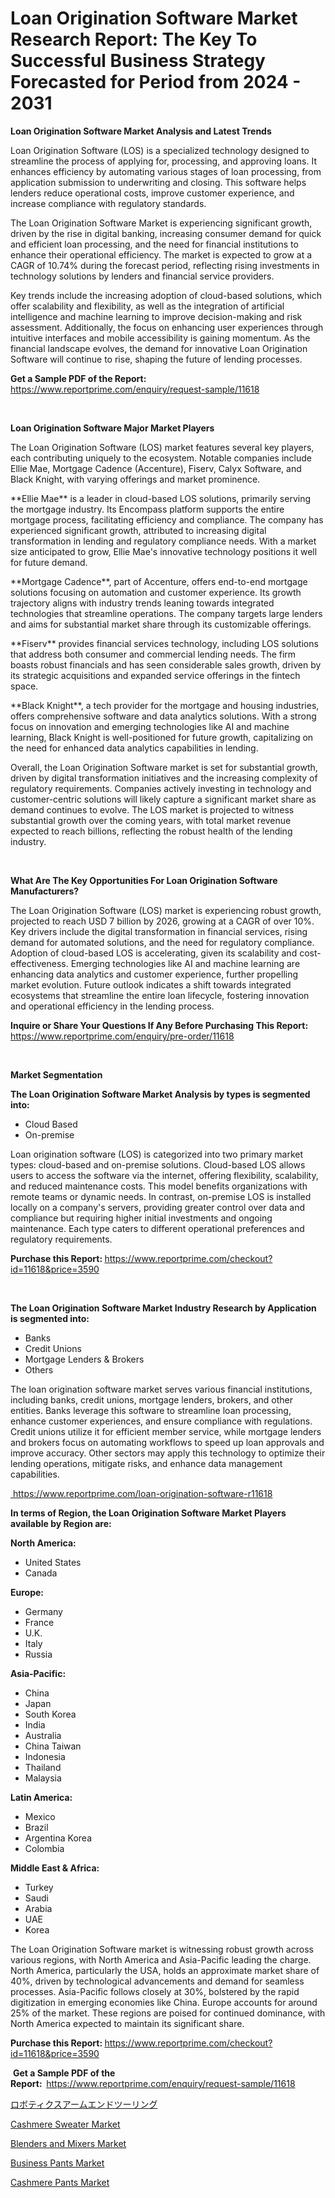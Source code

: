 <p><h1>Loan Origination Software Market Research Report: The Key To Successful Business Strategy Forecasted for Period from 2024 - 2031</h1></p><p><strong>Loan Origination Software Market Analysis and Latest Trends</strong></p>
<p><p>Loan Origination Software (LOS) is a specialized technology designed to streamline the process of applying for, processing, and approving loans. It enhances efficiency by automating various stages of loan processing, from application submission to underwriting and closing. This software helps lenders reduce operational costs, improve customer experience, and increase compliance with regulatory standards.</p><p>The Loan Origination Software Market is experiencing significant growth, driven by the rise in digital banking, increasing consumer demand for quick and efficient loan processing, and the need for financial institutions to enhance their operational efficiency. The market is expected to grow at a CAGR of 10.74% during the forecast period, reflecting rising investments in technology solutions by lenders and financial service providers. </p><p>Key trends include the increasing adoption of cloud-based solutions, which offer scalability and flexibility, as well as the integration of artificial intelligence and machine learning to improve decision-making and risk assessment. Additionally, the focus on enhancing user experiences through intuitive interfaces and mobile accessibility is gaining momentum. As the financial landscape evolves, the demand for innovative Loan Origination Software will continue to rise, shaping the future of lending processes.</p></p>
<p><strong>Get a Sample PDF of the Report:&nbsp;</strong> <a href="https://www.reportprime.com/enquiry/request-sample/11618">https://www.reportprime.com/enquiry/request-sample/11618</a></p>
<p>&nbsp;</p>
<p><strong>Loan Origination Software Major Market Players</strong></p>
<p><p>The Loan Origination Software (LOS) market features several key players, each contributing uniquely to the ecosystem. Notable companies include Ellie Mae, Mortgage Cadence (Accenture), Fiserv, Calyx Software, and Black Knight, with varying offerings and market prominence.</p><p>**Ellie Mae** is a leader in cloud-based LOS solutions, primarily serving the mortgage industry. Its Encompass platform supports the entire mortgage process, facilitating efficiency and compliance. The company has experienced significant growth, attributed to increasing digital transformation in lending and regulatory compliance needs. With a market size anticipated to grow, Ellie Mae's innovative technology positions it well for future demand.</p><p>**Mortgage Cadence**, part of Accenture, offers end-to-end mortgage solutions focusing on automation and customer experience. Its growth trajectory aligns with industry trends leaning towards integrated technologies that streamline operations. The company targets large lenders and aims for substantial market share through its customizable offerings.</p><p>**Fiserv** provides financial services technology, including LOS solutions that address both consumer and commercial lending needs. The firm boasts robust financials and has seen considerable sales growth, driven by its strategic acquisitions and expanded service offerings in the fintech space.</p><p>**Black Knight**, a tech provider for the mortgage and housing industries, offers comprehensive software and data analytics solutions. With a strong focus on innovation and emerging technologies like AI and machine learning, Black Knight is well-positioned for future growth, capitalizing on the need for enhanced data analytics capabilities in lending.</p><p>Overall, the Loan Origination Software market is set for substantial growth, driven by digital transformation initiatives and the increasing complexity of regulatory requirements. Companies actively investing in technology and customer-centric solutions will likely capture a significant market share as demand continues to evolve. The LOS market is projected to witness substantial growth over the coming years, with total market revenue expected to reach billions, reflecting the robust health of the lending industry.</p></p>
<p>&nbsp;</p>
<p><strong>What Are The Key Opportunities For Loan Origination Software Manufacturers?</strong></p>
<p><p>The Loan Origination Software (LOS) market is experiencing robust growth, projected to reach USD 7 billion by 2026, growing at a CAGR of over 10%. Key drivers include the digital transformation in financial services, rising demand for automated solutions, and the need for regulatory compliance. Adoption of cloud-based LOS is accelerating, given its scalability and cost-effectiveness. Emerging technologies like AI and machine learning are enhancing data analytics and customer experience, further propelling market evolution. Future outlook indicates a shift towards integrated ecosystems that streamline the entire loan lifecycle, fostering innovation and operational efficiency in the lending process.</p></p>
<p><strong>Inquire or Share Your Questions If Any Before Purchasing This Report:</strong> <a href="https://www.reportprime.com/enquiry/pre-order/11618">https://www.reportprime.com/enquiry/pre-order/11618</a></p>
<p>&nbsp;</p>
<p><strong>Market Segmentation</strong></p>
<p><strong>The Loan Origination Software Market Analysis by types is segmented into:</strong></p>
<p><ul><li>Cloud Based</li><li>On-premise</li></ul></p>
<p><p>Loan origination software (LOS) is categorized into two primary market types: cloud-based and on-premise solutions. Cloud-based LOS allows users to access the software via the internet, offering flexibility, scalability, and reduced maintenance costs. This model benefits organizations with remote teams or dynamic needs. In contrast, on-premise LOS is installed locally on a company's servers, providing greater control over data and compliance but requiring higher initial investments and ongoing maintenance. Each type caters to different operational preferences and regulatory requirements.</p></p>
<p><strong>Purchase this Report:&nbsp;</strong><a href="https://www.reportprime.com/checkout?id=11618&price=3590">https://www.reportprime.com/checkout?id=11618&price=3590</a></p>
<p>&nbsp;</p>
<p><strong>The Loan Origination Software Market Industry Research by Application is segmented into:</strong></p>
<p><ul><li>Banks</li><li>Credit Unions</li><li>Mortgage Lenders & Brokers</li><li>Others</li></ul></p>
<p><p>The loan origination software market serves various financial institutions, including banks, credit unions, mortgage lenders, brokers, and other entities. Banks leverage this software to streamline loan processing, enhance customer experiences, and ensure compliance with regulations. Credit unions utilize it for efficient member service, while mortgage lenders and brokers focus on automating workflows to speed up loan approvals and improve accuracy. Other sectors may apply this technology to optimize their lending operations, mitigate risks, and enhance data management capabilities.</p></p>
<p><a href="https://www.reportprime.com/loan-origination-software-r11618">&nbsp;https://www.reportprime.com/loan-origination-software-r11618</a></p>
<p><strong>In terms of Region, the Loan Origination Software Market Players available by Region are:</strong></p>
<p>
    <p> <strong> North America: </strong>
        <ul>
            <li>United States</li>
            <li>Canada</li>
        </ul>
        </p> 
    <p> <strong> Europe: </strong>
        <ul>
            <li>Germany</li>
            <li>France</li>
            <li>U.K.</li>
            <li>Italy</li>
            <li>Russia</li>
        </ul>
        </p> 
    <p> <strong> Asia-Pacific: </strong>
        <ul>
            <li>China</li>
            <li>Japan</li>
            <li>South Korea</li>
            <li>India</li>
            <li>Australia</li>
            <li>China Taiwan</li>
            <li>Indonesia</li>
            <li>Thailand</li>
            <li>Malaysia</li>
        </ul>
        </p> 
    <p> <strong> Latin America: </strong>
        <ul>
            <li>Mexico</li>
            <li>Brazil</li>
            <li>Argentina Korea</li>
            <li>Colombia</li>
        </ul>
        </p> 
    <p> <strong> Middle East & Africa: </strong>
        <ul>
            <li>Turkey</li>
            <li>Saudi</li>
            <li>Arabia</li>
            <li>UAE</li>
            <li>Korea</li>
        </ul>
    </p>
    </p>
<p><p>The Loan Origination Software market is witnessing robust growth across various regions, with North America and Asia-Pacific leading the charge. North America, particularly the USA, holds an approximate market share of 40%, driven by technological advancements and demand for seamless processes. Asia-Pacific follows closely at 30%, bolstered by the rapid digitization in emerging economies like China. Europe accounts for around 25% of the market. These regions are poised for continued dominance, with North America expected to maintain its significant share.</p></p>
<p><strong>Purchase this Report: </strong><a href="https://www.reportprime.com/checkout?id=11618&price=3590">https://www.reportprime.com/checkout?id=11618&price=3590</a></p>
<p>&nbsp;<strong>Get a Sample PDF of the Report:&nbsp;&nbsp;</strong><a href="https://www.reportprime.com/enquiry/request-sample/11618">https://www.reportprime.com/enquiry/request-sample/11618</a></p>
<p><strong></strong></p>
<p><p><a href="https://medium.com/@claudekluttzyvh/robotics-end-of-arm-tooling-market-%E3%81%AF-%E3%82%B3%E3%82%B9%E3%83%88%E7%AE%A1%E7%90%86%E3%81%A8%E5%8A%B9%E7%8E%87%E5%90%91%E4%B8%8A%E3%82%92%E5%84%AA%E5%85%88%E3%81%97%E3%81%BE%E3%81%99-%E3%81%95%E3%82%89%E3%81%AB-%E5%A0%B1%E5%91%8A%E6%9B%B8%E3%81%AF%E5%B8%82%E5%A0%B4%E3%81%AE%E9%9C%80%E8%A6%81%E9%9D%A2%E3%81%A8%E4%BE%9B%E7%B5%A6%E9%9D%A2%E3%81%AE%E4%B8%A1%E6%96%B9%E3%82%92%E3%82%AB%E3%83%90%E3%83%BC%E3%81%97%E3%81%A6%E3%81%84%E3%81%BE%E3%81%99-robotics-3ea104b7e4fa">ロボティクスアームエンドツーリング</a></p><p><a href="https://medium.com/@rosslarkin2012/the-cashmere-sweater-market-prioritizes-cost-control-and-efficiency-enhancement-6d43efa388da?postPublishedType=initial">Cashmere Sweater Market</a></p><p><a href="https://www.linkedin.com/pulse/analyzing-key-drivers-blenders-mixers-market-trends-future-outlook-dusvf?trackingId=dhXCbyZ0R2G7Mb5UD1OggA%3D%3D">Blenders and Mixers Market</a></p><p><a href="https://www.linkedin.com/pulse/business-pants-market-industry-landscape-growth-trajectories-cnrce?trackingId=nPFgPPa6RIG3WJ1A0zOJCw%3D%3D">Business Pants Market</a></p><p><a href="https://medium.com/@rosslarkin2012/the-cashmere-pants-market-prioritizes-cost-control-and-efficiency-enhancement-d2f2d706eaa1">Cashmere Pants Market</a></p></p>